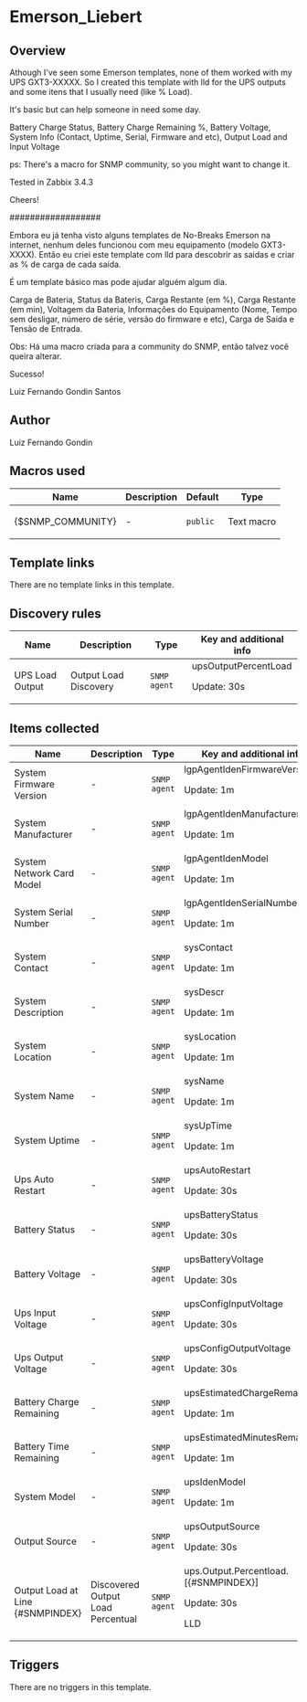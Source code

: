 # Emerson_Liebert

## Overview

Athough I've seen some Emerson templates, none of them worked with my UPS GXT3-XXXXX. So I created this template with lld for the UPS outputs and some itens that I usually need (like % Load).


It's basic but can help someone in need some day.


Battery Charge Status, Battery Charge Remaining %, Battery Voltage, System Info (Contact, Uptime, Serial, Firmware and etc), Output Load and Input Voltage


ps: There's a macro for SNMP community, so you might want to change it.


Tested in Zabbix 3.4.3


 


Cheers!


 


##################


 


Embora eu já tenha visto alguns templates de No-Breaks Emerson na internet, nenhum deles funcionou com meu equipamento (modelo GXT3-XXXX). Então eu criei este template com lld para descobrir as saidas e criar as % de carga de cada saída.


É um template básico mas pode ajudar alguém algum dia.


Carga de Bateria, Status da Bateris, Carga Restante (em %), Carga Restante (em min), Voltagem da Bateria, Informações do Equipamento (Nome, Tempo sem desligar, número de série, versão do firmware e etc), Carga de Saida e Tensão de Entrada.


Obs: Há uma macro criada para a community do SNMP, então talvez você queira alterar.


 


Sucesso!


 Luiz Fernando Gondin Santos



## Author

Luiz Fernando Gondin

## Macros used

|Name|Description|Default|Type|
|----|-----------|-------|----|
|{$SNMP_COMMUNITY}|<p>-</p>|`public`|Text macro|
## Template links

There are no template links in this template.

## Discovery rules

|Name|Description|Type|Key and additional info|
|----|-----------|----|----|
|UPS Load Output|<p>Output Load Discovery</p>|`SNMP agent`|upsOutputPercentLoad<p>Update: 30s</p>|
## Items collected

|Name|Description|Type|Key and additional info|
|----|-----------|----|----|
|System Firmware Version|<p>-</p>|`SNMP agent`|lgpAgentIdenFirmwareVersion<p>Update: 1m</p>|
|System Manufacturer|<p>-</p>|`SNMP agent`|lgpAgentIdenManufacturer<p>Update: 1m</p>|
|System Network Card Model|<p>-</p>|`SNMP agent`|lgpAgentIdenModel<p>Update: 1m</p>|
|System Serial Number|<p>-</p>|`SNMP agent`|lgpAgentIdenSerialNumber<p>Update: 1m</p>|
|System Contact|<p>-</p>|`SNMP agent`|sysContact<p>Update: 1m</p>|
|System Description|<p>-</p>|`SNMP agent`|sysDescr<p>Update: 1m</p>|
|System Location|<p>-</p>|`SNMP agent`|sysLocation<p>Update: 1m</p>|
|System Name|<p>-</p>|`SNMP agent`|sysName<p>Update: 1m</p>|
|System Uptime|<p>-</p>|`SNMP agent`|sysUpTime<p>Update: 1m</p>|
|Ups Auto Restart|<p>-</p>|`SNMP agent`|upsAutoRestart<p>Update: 30s</p>|
|Battery Status|<p>-</p>|`SNMP agent`|upsBatteryStatus<p>Update: 30s</p>|
|Battery Voltage|<p>-</p>|`SNMP agent`|upsBatteryVoltage<p>Update: 30s</p>|
|Ups Input Voltage|<p>-</p>|`SNMP agent`|upsConfigInputVoltage<p>Update: 30s</p>|
|Ups Output Voltage|<p>-</p>|`SNMP agent`|upsConfigOutputVoltage<p>Update: 30s</p>|
|Battery Charge Remaining|<p>-</p>|`SNMP agent`|upsEstimatedChargeRemaining<p>Update: 1m</p>|
|Battery Time Remaining|<p>-</p>|`SNMP agent`|upsEstimatedMinutesRemaining<p>Update: 1m</p>|
|System Model|<p>-</p>|`SNMP agent`|upsIdenModel<p>Update: 1m</p>|
|Output Source|<p>-</p>|`SNMP agent`|upsOutputSource<p>Update: 30s</p>|
|Output Load at Line {#SNMPINDEX}|<p>Discovered Output Load Percentual</p>|`SNMP agent`|ups.Output.Percentload.[{#SNMPINDEX}]<p>Update: 30s</p><p>LLD</p>|
## Triggers

There are no triggers in this template.


